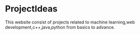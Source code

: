 # ProjectIdeas

This website consist of projects related to machine learning,web development,c++,java,python from basics to advance.